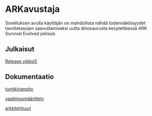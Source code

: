 # ARKavustaja
Sovelluksen avulla käyttäjän on mahdollista nähdä todennäköisyydet tavoitetasojen saavuttamiseksi uutta dinosaurusta kesytettäessä ARK Survival Evolved pelissä.

## Julkaisut

[Release viikko5](https://github.com/Fimen/ot-harjoitustyo/releases/tag/viikko5)

## Dokumentaatio

[tuntikirjanpito](https://github.com/Fimen/ot-harjoitustyo/blob/master/dokumentaatio/tuntikirjanpito.md)

[vaatimusmäärittely](https://github.com/Fimen/ot-harjoitustyo/blob/master/dokumentaatio/vaatimusmaarittely.md)

[arkkitehtuuri](https://github.com/Fimen/ot-harjoitustyo/blob/master/dokumentaatio/arkkitehtuuri.md)
